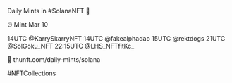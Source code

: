 Daily Mints in #SolanaNFT 🚀

⏰ Mint Mar 10

14UTC @KarrySkarryNFT
14UTC @fakealphadao
15UTC @rektdogs
21UTC @SolGoku_NFT
22:15UTC @LHS_NFTfitKc_

🔗 thunft.com/daily-mints/solana

#NFTCollections